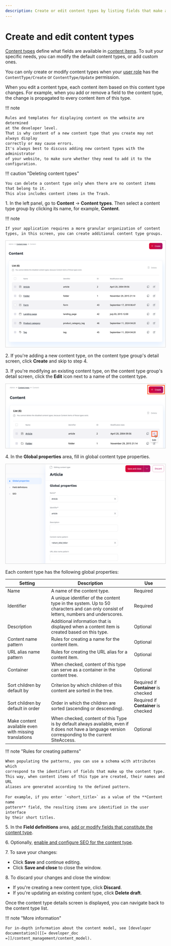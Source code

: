 ```yaml
---
description: Create or edit content types by listing fields that make a content item.
---
```


# Create and edit content types

[Content types](content_model.md#content-types) define what fields are available in [content items](content_items.md).
To suit your specific needs, you can modify the default content types, or add custom ones.

You can only create or modify content types when your [user role](../permission_management/work_with_permissions.md) has the `ContentType/Create` or `ContentType/Update` permission.

When you edit a content type, each content item based on this content type changes.
For example, when you add or remove a field to the content type, the change
is propagated to every content item of this type.

!!! note

    Rules and templates for displaying content on the website are determined
    at the developer level.
    That is why content of a new content type that you create may not always display
    correctly or may cause errors.
    It's always best to discuss adding new content types with the administrator
    of your website, to make sure whether they need to add it to the configuration.


!!! caution "Deleting content types"

    You can delete a content type only when there are no content items that belong to it.
    This also includes content items in the Trash.

1\. In the left panel, go to **Content** -> **Content types**. Then select a content type group by clicking its name, for example, **Content**.

!!! note

    If your application requires a more granular organization of content types, in this screen, you can create additional content type groups.

![Content type list](img/content_types.png "A list of content types")

2\. If you're adding a new content type, on the content type group's detail screen, click **Create** and skip to step 4.

3\. If you're modifying an existing content type, on the content type group's detail screen, click the **Edit** icon next to a name of the content type.

![Create or edit content type](img/create_edit_content_type.png "Create or edit content type")

4\. In the **Global properties** area, fill in global content type properties.

![Editing a content type](img/content_type_general_properties.png "Editing a content type")

Each content type has the following global properties:

|Setting|Description|Use|
--------|-----------|---|
|Name|A name of the content type.|Required|
|Identifier|A unique identifier of the content type in the system. Up to 50 characters and can only consist of letters, numbers and underscores.|Required|
|Description|Additional information that is displayed when a content item is created based on this type.|Optional|
|Content name pattern|Rules for creating a name for the content item.|Optional|
|URL alias name pattern|Rules for creating the URL alias for a content item.|Optional|
|Container|When checked, content of this type can serve as a container in the content tree.|Optional|
|Sort children by default by|Criterion by which children of this content are sorted in the tree.|Required if **Container** is checked|
|Sort children by default in order|Order in which the children are sorted (ascending or descending).|Required if **Container** is checked|
|Make content available even with missing translations|When checked, content of this Type is by default always available, even if it does not have a language version corresponding to the current SiteAccess.|Optional|

!!! note "Rules for creating patterns"

    When populating the patterns, you can use a schema with attributes which
    correspond to the identifiers of fields that make up the content type.
    This way, when content items of this type are created, their names and URL
    aliases are generated according to the defined pattern.

    For example, if you enter `<short_title>` as a value of the **Content name
    pattern** field, the resulting items are identified in the user interface
    by their short titles.

5\. In the **Field definitions** area, [add or modify fields that constitute the content type](configure_ct_field_settings.md).

6\. Optionally, [enable and configure SEO for the content type](../search_engine_optimization/work_with_seo.md).

7\. To save your changes:

- Click **Save** and continue editing.
- Click **Save and close** to close the window.

8\. To discard your changes and close the window:

- If you're creating a new content type, click **Discard**.
- If you're updating an existing content type, click **Delete draft**.

Once the content type details screen is displayed, you can navigate back to the content type list.

!!! note "More information"

    For in-depth information about the content model, see [developer documentation]([[= developer_doc =]]/content_management/content_model).
